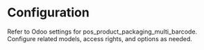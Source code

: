 # Configuration

Refer to Odoo settings for pos_product_packaging_multi_barcode. Configure related models, access rights, and options as needed.
